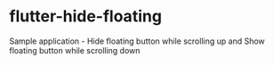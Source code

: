# flutter-hide-floating
Sample application - Hide floating button while scrolling up and Show floating button while scrolling down
